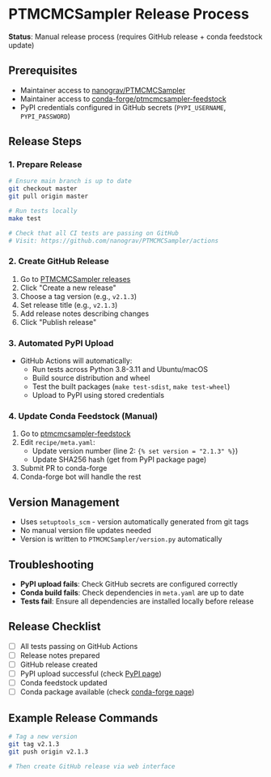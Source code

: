 # PTMCMCSampler Release Process

**Status**: Manual release process (requires GitHub release + conda feedstock update)

## Prerequisites
- Maintainer access to [nanograv/PTMCMCSampler](https://github.com/nanograv/PTMCMCSampler)
- Maintainer access to [conda-forge/ptmcmcsampler-feedstock](https://github.com/conda-forge/ptmcmcsampler-feedstock)
- PyPI credentials configured in GitHub secrets (`PYPI_USERNAME`, `PYPI_PASSWORD`)

## Release Steps

### 1. Prepare Release
```bash
# Ensure main branch is up to date
git checkout master
git pull origin master

# Run tests locally
make test

# Check that all CI tests are passing on GitHub
# Visit: https://github.com/nanograv/PTMCMCSampler/actions
```

### 2. Create GitHub Release
1. Go to [PTMCMCSampler releases](https://github.com/nanograv/PTMCMCSampler/releases)
2. Click "Create a new release"
3. Choose a tag version (e.g., `v2.1.3`)
4. Set release title (e.g., `v2.1.3`)
5. Add release notes describing changes
6. Click "Publish release"

### 3. Automated PyPI Upload
- GitHub Actions will automatically:
  - Run tests across Python 3.8-3.11 and Ubuntu/macOS
  - Build source distribution and wheel
  - Test the built packages (`make test-sdist`, `make test-wheel`)
  - Upload to PyPI using stored credentials

### 4. Update Conda Feedstock (Manual)
1. Go to [ptmcmcsampler-feedstock](https://github.com/conda-forge/ptmcmcsampler-feedstock)
2. Edit `recipe/meta.yaml`:
   - Update version number (line 2: `{% set version = "2.1.3" %}`)
   - Update SHA256 hash (get from PyPI package page)
3. Submit PR to conda-forge
4. Conda-forge bot will handle the rest

## Version Management
- Uses `setuptools_scm` - version automatically generated from git tags
- No manual version file updates needed
- Version is written to `PTMCMCSampler/version.py` automatically

## Troubleshooting
- **PyPI upload fails**: Check GitHub secrets are configured correctly
- **Conda build fails**: Check dependencies in `meta.yaml` are up to date
- **Tests fail**: Ensure all dependencies are installed locally before release

## Release Checklist
- [ ] All tests passing on GitHub Actions
- [ ] Release notes prepared
- [ ] GitHub release created
- [ ] PyPI upload successful (check [PyPI page](https://pypi.org/project/ptmcmcsampler/))
- [ ] Conda feedstock updated
- [ ] Conda package available (check [conda-forge page](https://anaconda.org/conda-forge/ptmcmcsampler))

## Example Release Commands
```bash
# Tag a new version
git tag v2.1.3
git push origin v2.1.3

# Then create GitHub release via web interface
```
